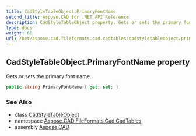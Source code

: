 ```yaml
---
title: CadStyleTableObject.PrimaryFontName
second_title: Aspose.CAD for .NET API Reference
description: CadStyleTableObject property. Gets or sets the primary font name
type: docs
weight: 60
url: /net/aspose.cad.fileformats.cad.cadtables/cadstyletableobject/primaryfontname/
---
```

## CadStyleTableObject.PrimaryFontName property

Gets or sets the primary font name.

```csharp
public string PrimaryFontName { get; set; }
```

### See Also

* class [CadStyleTableObject](../)
* namespace [Aspose.CAD.FileFormats.Cad.CadTables](../../cadstyletableobject/)
* assembly [Aspose.CAD](../../../)


